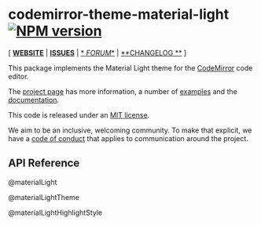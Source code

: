 <!-- NOTE: README.md is generated from src/README.md -->

# codemirror-theme-material-light [![NPM version](https://img.shields.io/npm/v/codemirror-theme-material-light.svg)](https://www.npmjs.org/package/codemirror-theme-material-light)

[ [**WEBSITE**](https://codemirror.net/6/) | [**ISSUES**](https://github.com/codemirror/codemirror.next/issues) | [*
*FORUM**](https://discuss.codemirror.net/c/next/) | [**CHANGELOG
**](https://github.com/codemirror/theme-one-dark/blob/main/CHANGELOG.md) ]

This package implements the Material Light theme for the
[CodeMirror](https://codemirror.net/6/) code editor.

The [project page](https://codemirror.net/6/) has more information, a
number of [examples](https://codemirror.net/6/examples/) and the
[documentation](https://codemirror.net/6/docs/).

This code is released under an
[MIT license](https://github.com/fsegurai/cm6-themes/tree/main/LICENSE).

We aim to be an inclusive, welcoming community. To make that explicit,
we have a [code of
conduct](http://contributor-covenant.org/version/1/1/0/) that applies
to communication around the project.

## API Reference

@materialLight

@materialLightTheme

@materialLightHighlightStyle